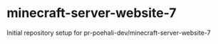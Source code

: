 # minecraft-server-website-7

Initial repository setup for pr-poehali-dev/minecraft-server-website-7